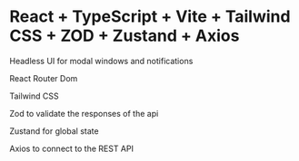 # React + TypeScript + Vite + Tailwind CSS + ZOD + Zustand + Axios

Headless UI for modal windows and notifications

React Router Dom

Tailwind CSS


Zod to validate the responses of the api

Zustand for global state

Axios to connect to the REST API
